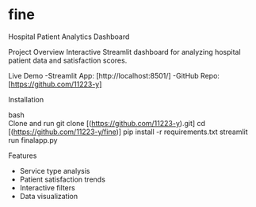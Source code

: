 # fine
Hospital Patient Analytics Dashboard

Project Overview
Interactive Streamlit dashboard for analyzing hospital patient data and satisfaction scores.

Live Demo
-Streamlit App: [http://localhost:8501/]
-GitHub Repo: [https://github.com/11223-y]

Installation

bash  
Clone and run 
git clone [(https://github.com/11223-y).git] 
cd [(https://github.com/11223-y/fine)] 
pip install -r requirements.txt 
streamlit run finalapp.py

Features
- Service type analysis
- Patient satisfaction trends
- Interactive filters
- Data visualization
